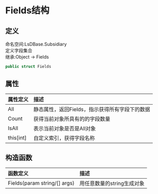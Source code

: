 # Fields结构
## 定义
命名空间:LsDBase.Subsidiary    
定义字段集合   
继承:Object -> Fields   
```C#
public struct Fields
```
## 属性
|属性定义|描述|
|:----|:----|
|All|静态属性，返回Fields，指示获得所有字段下的数据|
|Count|获得当前对象所具有的的字段数量|
|IsAll|表示当前对象是否是All对象|
|this\[int]|自定义索引，获得字段名称|

## 构造函数
|函数定义|描述|
|:----|:----|
|Fields(param string/[] args)|用任意数量的string生成对象|
